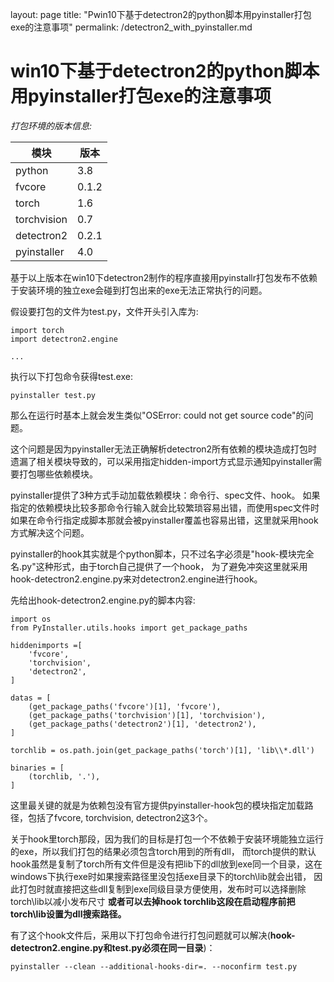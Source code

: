 layout: page
title: "Pwin10下基于detectron2的python脚本用pyinstaller打包exe的注意事项"
permalink: /detectron2_with_pyinstaller.md

# win10下基于detectron2的python脚本用pyinstaller打包exe的注意事项


*打包环境的版本信息:*

模块|版本
-|-
python|3.8
fvcore|0.1.2
torch|1.6
torchvision|0.7
detectron2|0.2.1
pyinstaller|4.0


基于以上版本在win10下detectron2制作的程序直接用pyinstallr打包发布不依赖于安装环境的独立exe会碰到打包出来的exe无法正常执行的问题。


假设要打包的文件为test.py，文件开头引入库为:

```
import torch
import detectron2.engine

...
```

执行以下打包命令获得test.exe:

`pyinstaller test.py`

那么在运行时基本上就会发生类似"OSError: could not get source code"的问题。

这个问题是因为pyinstaller无法正确解析detectron2所有依赖的模块造成打包时遗漏了相关模块导致的，可以采用指定hidden-import方式显示通知pyinstaller需要打包哪些依赖模块。

pyinstaller提供了3种方式手动加载依赖模块：命令行、spec文件、hook。
如果指定的依赖模块比较多那命令行输入就会比较繁琐容易出错，而使用spec文件时如果在命令行指定成脚本那就会被pyinstaller覆盖也容易出错，这里就采用hook方式解决这个问题。

pyinstaller的hook其实就是个python脚本，只不过名字必须是"hook-模块完全名.py"这种形式，由于torch自己提供了一个hook，
为了避免冲突这里就采用hook-detectron2.engine.py来对detectron2.engine进行hook。

先给出hook-detectron2.engine.py的脚本内容:

```
import os
from PyInstaller.utils.hooks import get_package_paths

hiddenimports =[
    'fvcore',
    'torchvision',
    'detectron2',
]

datas = [
    (get_package_paths('fvcore')[1], 'fvcore'),
    (get_package_paths('torchvision')[1], 'torchvision'),
    (get_package_paths('detectron2')[1], 'detectron2'),
]

torchlib = os.path.join(get_package_paths('torch')[1], 'lib\\*.dll')

binaries = [
    (torchlib, '.'),
]
```

这里最关键的就是为依赖包没有官方提供pyinstaller-hook包的模块指定加载路径，包括了fvcore, torchvision, detectron2这3个。

关于hook里torch那段，因为我们的目标是打包一个不依赖于安装环境能独立运行的exe，所以我们打包的结果必须包含torch用到的所有dll，
而torch提供的默认hook虽然是复制了torch所有文件但是没有把lib下的dll放到exe同一个目录，这在windows下执行exe时如果搜索路径里没包括exe目录下的torch\lib就会出错，
因此打包时就直接把这些dll复制到exe同级目录方便使用，发布时可以选择删除torch\lib以减小发布尺寸
**或者可以去掉hook torchlib这段在启动程序前把torch\lib设置为dll搜索路径。**

有了这个hook文件后，采用以下打包命令进行打包问题就可以解决(**hook-detectron2.engine.py和test.py必须在同一目录**)：

`pyinstaller --clean --additional-hooks-dir=. --noconfirm test.py`

